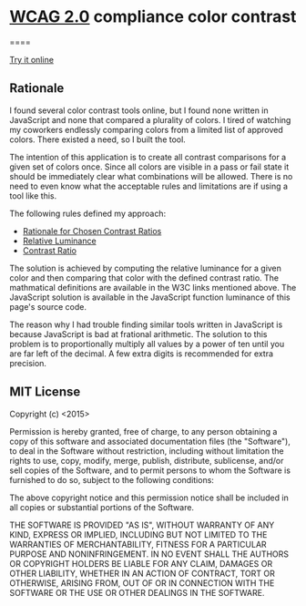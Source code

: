 # [WCAG 2.0](http://www.w3.org/TR/WCAG20/) compliance color contrast
====

[Try it online](http://mailmarkup.org/colorContrast.html)

Rationale
---

I found several color contrast tools online, but I found none written in JavaScript and none that compared a plurality of colors. I tired of watching my coworkers endlessly comparing colors from a limited list of approved colors. There existed a need, so I built the tool.

The intention of this application is to create all contrast comparisons for a given set of colors once. Since all colors are visible in a pass or fail state it should be immediately clear what combinations will be allowed. There is no need to even know what the acceptable rules and limitations are if using a tool like this.

The following rules defined my approach:

* [Rationale for Chosen Contrast Ratios](http://www.w3.org/TR/UNDERSTANDING-WCAG20/visual-audio-contrast-contrast.html)
* [Relative Luminance](http://www.w3.org/TR/WCAG20/#relativeluminancedef)
* [Contrast Ratio](http://www.w3.org/TR/WCAG20/#contrast-ratiodef)

The solution is achieved by computing the relative luminance for a given color and then comparing that color with the defined contrast ratio. The mathmatical definitions are available in the W3C links mentioned above. The JavaScript solution is available in the JavaScript function luminance of this page's source code.

The reason why I had trouble finding similar tools written in JavaScript is because JavaScript is bad at frational arithmetic. The solution to this problem is to proportionally multiply all values by a power of ten until you are far left of the decimal. A few extra digits is recommended for extra precision.

MIT License
---

Copyright (c) <2015> <Austin Cheney>

Permission is hereby granted, free of charge, to any person obtaining a copy
of this software and associated documentation files (the "Software"), to deal
in the Software without restriction, including without limitation the rights
to use, copy, modify, merge, publish, distribute, sublicense, and/or sell
copies of the Software, and to permit persons to whom the Software is
furnished to do so, subject to the following conditions:

The above copyright notice and this permission notice shall be included in
all copies or substantial portions of the Software.

THE SOFTWARE IS PROVIDED "AS IS", WITHOUT WARRANTY OF ANY KIND, EXPRESS OR
IMPLIED, INCLUDING BUT NOT LIMITED TO THE WARRANTIES OF MERCHANTABILITY,
FITNESS FOR A PARTICULAR PURPOSE AND NONINFRINGEMENT. IN NO EVENT SHALL THE
AUTHORS OR COPYRIGHT HOLDERS BE LIABLE FOR ANY CLAIM, DAMAGES OR OTHER
LIABILITY, WHETHER IN AN ACTION OF CONTRACT, TORT OR OTHERWISE, ARISING FROM,
OUT OF OR IN CONNECTION WITH THE SOFTWARE OR THE USE OR OTHER DEALINGS IN
THE SOFTWARE.
